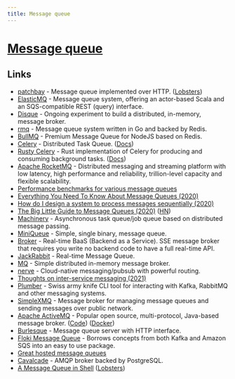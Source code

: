 ```yaml
---
title: Message queue
---
```


# [Message queue](https://en.wikipedia.org/wiki/Message_queue)

## Links

- [patchbay](https://patchbay.pub/) - Message queue implemented over HTTP. ([Lobsters](https://lobste.rs/s/t8dsft/patchbay_poor_man_s_message_queue))
- [ElasticMQ](https://github.com/softwaremill/elasticmq) - Message queue system, offering an actor-based Scala and an SQS-compatible REST (query) interface.
- [Disque](https://github.com/antirez/disque-module) - Ongoing experiment to build a distributed, in-memory, message broker.
- [rmq](https://github.com/adjust/rmq) - Message queue system written in Go and backed by Redis.
- [BullMQ](https://github.com/taskforcesh/bullmq) - Premium Message Queue for NodeJS based on Redis.
- [Celery](https://github.com/celery/celery) - Distributed Task Queue. ([Docs](https://docs.celeryproject.org/en/stable/index.html))
- [Rusty Celery](https://github.com/rusty-celery/rusty-celery) - Rust implementation of Celery for producing and consuming background tasks. ([Docs](https://rusty-celery.github.io/))
- [Apache RocketMQ](https://github.com/apache/rocketmq) - Distributed messaging and streaming platform with low latency, high performance and reliability, trillion-level capacity and flexible scalability.
- [Performance benchmarks for various message queues](https://github.com/tylertreat/mq-benchmarking)
- [Everything You Need To Know About Message Queues (2020)](https://sunilkumarc.in/everything-you-need-to-know-about-message-queues)
- [How do I design a system to process messages sequentially (2020)](https://lobste.rs/s/w1bk6l/how_do_i_design_system_process_messages)
- [The Big Little Guide to Message Queues (2020)](https://sudhir.io/the-big-little-guide-to-message-queues/) ([HN](https://news.ycombinator.com/item?id=25591492))
- [Machinery](https://github.com/RichardKnop/machinery) - Asynchronous task queue/job queue based on distributed message passing.
- [MiniQueue](https://github.com/tomarrell/miniqueue) - Simple, single binary, message queue.
- [Broker](https://github.com/apibillme/broker) - Real-time BaaS (Backend as a Service). SSE message broker that requires you write no backend code to have a full real-time API.
- [JackRabbit](https://github.com/apibillme/jackrabbit) - Real-time Message Queue.
- [MQ](https://github.com/asim/mq) - Simple distributed in-memory message broker.
- [nerve](https://github.com/queer/singyeong) - Cloud-native messaging/pubsub with powerful routing.
- [Thoughts on inter-service messaging (2021)](https://b.amy.gg/thoughts-on-inter-service-messaging)
- [Plumber](https://github.com/batchcorp/plumber) - Swiss army knife CLI tool for interacting with Kafka, RabbitMQ and other messaging systems.
- [SimpleXMQ](https://github.com/simplex-chat/simplexmq) - Message broker for managing message queues and sending messages over public network.
- [Apache ActiveMQ](https://activemq.apache.org/) - Popular open source, multi-protocol, Java-based message broker. ([Code](https://github.com/apache/activemq)) ([Docker](https://github.com/disaster37/activemq))
- [Burlesque](https://github.com/KosyanMedia/burlesque) - Message queue server with HTTP interface.
- [Floki Message Queue](https://github.com/arthurprs/floki) - Borrows concepts from both Kafka and Amazon SQS into an easy to use package.
- [Great hosted message queues](https://twitter.com/jevakallio/status/1507367310352396320)
- [Cavalcade](https://github.com/palfrey/cavalcade) - AMQP broker backed by PostgreSQL.
- [A Message Queue in Shell](https://pencil.toast.cafe/wt2om7i8t7) ([Lobsters](https://lobste.rs/s/p2hlkz/message_queue_shell))